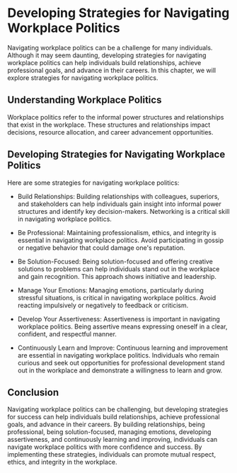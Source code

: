 Developing Strategies for Navigating Workplace Politics
===========================================================================================================================

Navigating workplace politics can be a challenge for many individuals. Although it may seem daunting, developing strategies for navigating workplace politics can help individuals build relationships, achieve professional goals, and advance in their careers. In this chapter, we will explore strategies for navigating workplace politics.

Understanding Workplace Politics
--------------------------------

Workplace politics refer to the informal power structures and relationships that exist in the workplace. These structures and relationships impact decisions, resource allocation, and career advancement opportunities.

Developing Strategies for Navigating Workplace Politics
-------------------------------------------------------

Here are some strategies for navigating workplace politics:

* Build Relationships: Building relationships with colleagues, superiors, and stakeholders can help individuals gain insight into informal power structures and identify key decision-makers. Networking is a critical skill in navigating workplace politics.

* Be Professional: Maintaining professionalism, ethics, and integrity is essential in navigating workplace politics. Avoid participating in gossip or negative behavior that could damage one's reputation.

* Be Solution-Focused: Being solution-focused and offering creative solutions to problems can help individuals stand out in the workplace and gain recognition. This approach shows initiative and leadership.

* Manage Your Emotions: Managing emotions, particularly during stressful situations, is critical in navigating workplace politics. Avoid reacting impulsively or negatively to feedback or criticism.

* Develop Your Assertiveness: Assertiveness is important in navigating workplace politics. Being assertive means expressing oneself in a clear, confident, and respectful manner.

* Continuously Learn and Improve: Continuous learning and improvement are essential in navigating workplace politics. Individuals who remain curious and seek out opportunities for professional development stand out in the workplace and demonstrate a willingness to learn and grow.

Conclusion
----------

Navigating workplace politics can be challenging, but developing strategies for success can help individuals build relationships, achieve professional goals, and advance in their careers. By building relationships, being professional, being solution-focused, managing emotions, developing assertiveness, and continuously learning and improving, individuals can navigate workplace politics with more confidence and success. By implementing these strategies, individuals can promote mutual respect, ethics, and integrity in the workplace.
